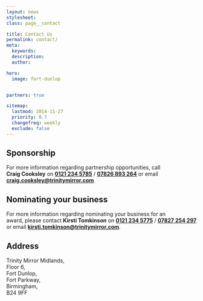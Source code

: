 ```yaml
---
layout: news
stylesheet:
class: page__contact

title: Contact Us
permalink: contact/
meta:
  keywords:
  description:
  author:

hero:
  image: fort-dunlop


partners: true

sitemap:
  lastmod: 2014-11-27
  priority: 0.7
  changefreq: weekly
  exclude: false
---
```


## Sponsorship

For more information regarding partnership opportunities, call <strong>Craig&nbsp;Cooksley</strong> on <strong><a class="tel" href="tel:01212345785">0121&nbsp;234&nbsp;5785</a></strong> / <strong><a class="tel" href="tel:07826893264">07826&nbsp;893&nbsp;264</a></strong> or email <strong><a href="mailto:craig.cooksley@trinitymirror.com">craig.cooksley@trinitymirror.com</a></strong>.

## Nominating your business

For more information regarding nominating your business for an award,&nbsp;please contact <strong>Kirsti&nbsp;Tomkinson</strong> on <strong><a class="tel" href="tel:01212345775">0121&nbsp;234&nbsp;5775</a></strong>&nbsp;/&nbsp;<strong><a class="tel" href="tel:07827254297">07827&nbsp;254&nbsp;297</a></strong> or email <strong><a href="mailto:kirsti.tomkinson@trinitymirror.com" target="_blank">kirsti.tomkinson@trinitymirror.com</a></strong>.

## Address

Trinity&nbsp;Mirror&nbsp;Midlands,<br>Floor&nbsp;6,<br>Fort&nbsp;Dunlop,<br>Fort&nbsp;Parkway,<br>Birmingham,<br>B24&nbsp;9FF
